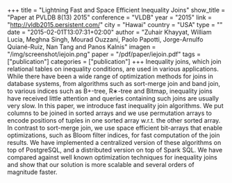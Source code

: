 +++
title = "Lightning Fast and Space Efficient Inequality Joins"
show_title = "Paper at PVLDB 8(13) 2015"
conference = "VLDB"
year = "2015"
link = "http://vldb2015.persistent.com/"
city = "Hawai"
country =  "USA"
type = ""
date = "2015-02-01T13:07:31+02:00"
author = "Zuhair Khayyat, William Lucia, Meghna Singh, Mourad Ouzzani, Paolo Papotti, Jorge-Arnulfo Quiané-Ruiz, Nan Tang and Panos Kalnis"
imagen = "/img/screenshot/iejoin.png"
paper = "/pdf/paper/iejoin.pdf"
tags = ["publication"]
categories = ["publication"]
+++
Inequality joins, which join relational tables on inequality conditions, are used in various applications. While there have been a wide range of optimization methods for joins in database systems, from algorithms such as sort-merge join and band join, to various indices such as B+-tree, R∗-tree and Bitmap, inequality joins have received little attention and queries containing such joins are usually very slow. In this paper, we introduce fast inequality join algorithms. We put columns to be joined in sorted arrays and we use permutation arrays to encode positions of tuples in one sorted array w.r.t. the other sorted array. In contrast to sort-merge join, we use space efficient bit-arrays that enable optimizations, such as Bloom filter indices, for fast computation of the join results. We have implemented a centralized version of these algorithms on top of PostgreSQL, and a distributed version on top of Spark SQL. We have compared against well known optimization techniques for inequality joins and show that our solution is more scalable and several orders of magnitude faster.